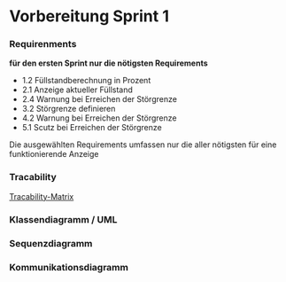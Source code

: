 # Vorbereitung Sprint 1

### Requirenments

**für den ersten Sprint nur die nötigsten Requirements**

- 1.2 Füllstandberechnung in Prozent
- 2.1 Anzeige aktueller Füllstand
- 2.4 Warnung bei Erreichen der Störgrenze
- 3.2 Störgrenze definieren
- 4.2 Warnung bei Erreichen der Störgrenze
- 5.1 Scutz bei Erreichen der Störgrenze

Die ausgewählten Requirements umfassen nur die aller nötigsten für eine funktionierende Anzeige

### Tracability

[Tracability-Matrix](/docs/Tracability.md)

### Klassendiagramm / UML


### Sequenzdiagramm


### Kommunikationsdiagramm

